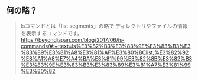 ## 何の略？

> lsコマンドとは「list segments」の略で
> ディレクトリやファイルの情報を表示するコマンドです。  
https://beyondjapan.com/blog/2017/06/ls-commands/#:~:text=ls%E3%82%B3%E3%83%9E%E3%83%B3%E3%83%89%E3%81%A8%E3%81%AF%E3%80%8Clist,%E3%82%92%E8%A1%A8%E7%A4%BA%E3%81%99%E3%82%8B%E3%82%B3%E3%83%9E%E3%83%B3%E3%83%89%E3%81%A7%E3%81%99%E3%80%82
